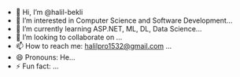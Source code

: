 - 👋 Hi, I’m @halil-bekli
- 👀 I’m interested in Computer Science and Software Development...
- 🌱 I’m currently learning ASP.NET, ML, DL, Data Science...
- 💞️ I’m looking to collaborate on ...
- 📫 How to reach me: halilpro1532@gmail.com ...
- 😄 Pronouns: He...
- ⚡ Fun fact: ...

<!---
halil-bekli/halil-bekli is a ✨ special ✨ repository because its `README.md` (this file) appears on your GitHub profile.
You can click the Preview link to take a look at your changes.
--->
